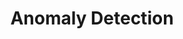 ---
title: "Anomaly Detection"

categories: ['']

tags: ['Anomaly', 'Detection']

arabic: ['اكتشاف الانحراف']

publishers: ['معجم مصطلحات التعلم الآلي والتعلم العميق وعلم البيانات']

types: "word"

slug: ""
---